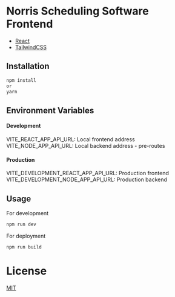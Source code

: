 # Norris Scheduling Software Frontend

- [React](https://reactjs.org/)
- [TailwindCSS](https://tailwindcss.com/)


## Installation


```bash
npm install
or
yarn
```


## Environment Variables

#### Development

VITE_REACT_APP_API_URL: Local frontend address
VITE_NODE_APP_API_URL: Local backend address - pre-routes

#### Production

VITE_DEVELOPMENT_REACT_APP_API_URL: Production frontend
VITE_DEVELOPMENT_NODE_APP_API_URL: Production backend


## Usage

For development
```javascript
npm run dev
```
For deployment
```
npm run build
```

# License

[MIT](https://choosealicense.com/licenses/mit/)